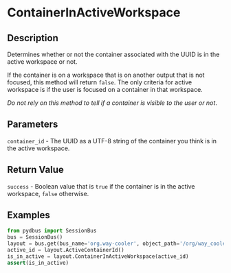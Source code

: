 # ContainerInActiveWorkspace

## Description
Determines whether or not the container associated with the UUID is in the active workspace or not.

If the container is on a workspace that is on another output that is not focused, this method will return `false`. The only criteria for active workspace is if the user is focused on a container in that workspace.

*Do not rely on this method to tell if a container is visible to the user or not*.

## Parameters
`container_id` - The UUID as a UTF-8 string of the container you think is in the active workspace.

## Return Value
`success` - Boolean value that is `true` if the container is in the active workspace, `false` otherwise.

## Examples
```python
from pydbus import SessionBus
bus = SessionBus()
layout = bus.get(bus_name='org.way-cooler', object_path='/org/way_cooler/Layout')
active_id = layout.ActiveContainerId()
is_in_active = layout.ContainerInActiveWorkspace(active_id)
assert(is_in_active)
```
